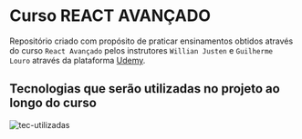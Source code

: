 # Curso REACT AVANÇADO

Repositório criado com propósito de praticar ensinamentos obtidos através do curso `React Avançado` pelos instrutores `Willian Justen` e `Guilherme Louro` através da plataforma [Udemy](https://www.udemy.com/?utm_source=adwords-brand&utm_medium=udemyads&utm_campaign=Brand-Udemy_la.PT_cc.BR&campaigntype=Search&portfolio=BrandDirect&language=PT&product=Course&test=&audience=Keyword&topic=&priority=&utm_content=deal4584&utm_term=_._ag_115247525277_._ad_654184550825_._kw_https%20www%20udemy%20com_._de_c_._dm__._pl__._ti_kwd-337936158707_._li_9199108_._pd__._&matchtype=b&gad_source=1&gclid=CjwKCAjw4_K0BhBsEiwAfVVZ_4r5SAKK5JUqGdPTq90GiOM5E_S3QtPXcWmIurAAHi6IkaGQHV1tMBoCrZ8QAvD_BwE).

## Tecnologias que serão utilizadas no projeto ao longo do curso

![tec-utilizadas](https://github.com/user-attachments/assets/3713d489-a40e-4c37-99f8-4cf5b1ab6611)
